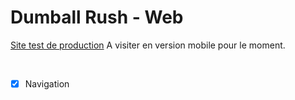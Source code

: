 # Dumball Rush - Web

[Site test de production](https://dumball-rush.web.app/)
A visiter en version mobile pour le moment.

</br>

- [x] Navigation

